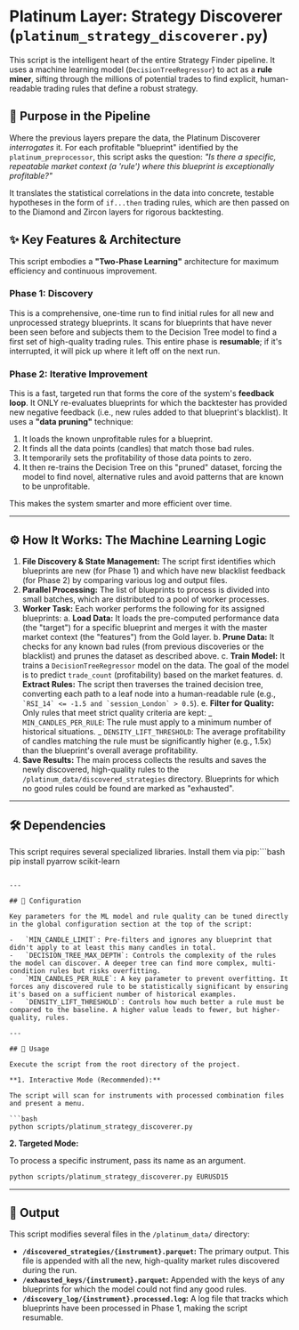 # Platinum Layer: Strategy Discoverer (`platinum_strategy_discoverer.py`)

This script is the intelligent heart of the entire Strategy Finder pipeline. It uses a machine learning model (`DecisionTreeRegressor`) to act as a **rule miner**, sifting through the millions of potential trades to find explicit, human-readable trading rules that define a robust strategy.

## 🎯 Purpose in the Pipeline

Where the previous layers prepare the data, the Platinum Discoverer _interrogates_ it. For each profitable "blueprint" identified by the `platinum_preprocessor`, this script asks the question: _"Is there a specific, repeatable market context (a 'rule') where this blueprint is exceptionally profitable?"_

It translates the statistical correlations in the data into concrete, testable hypotheses in the form of `if...then` trading rules, which are then passed on to the Diamond and Zircon layers for rigorous backtesting.

## ✨ Key Features & Architecture

This script embodies a **"Two-Phase Learning"** architecture for maximum efficiency and continuous improvement.

### Phase 1: Discovery

This is a comprehensive, one-time run to find initial rules for all new and unprocessed strategy blueprints. It scans for blueprints that have never been seen before and subjects them to the Decision Tree model to find a first set of high-quality trading rules. This entire phase is **resumable**; if it's interrupted, it will pick up where it left off on the next run.

### Phase 2: Iterative Improvement

This is a fast, targeted run that forms the core of the system's **feedback loop**. It ONLY re-evaluates blueprints for which the backtester has provided new negative feedback (i.e., new rules added to that blueprint's blacklist). It uses a **"data pruning"** technique:

1. It loads the known unprofitable rules for a blueprint.
2. It finds all the data points (candles) that match those bad rules.
3. It temporarily sets the profitability of those data points to zero.
4. It then re-trains the Decision Tree on this "pruned" dataset, forcing the model to find novel, alternative rules and avoid patterns that are known to be unprofitable.

This makes the system smarter and more efficient over time.

---

## ⚙️ How It Works: The Machine Learning Logic

1.  **File Discovery & State Management:** The script first identifies which blueprints are new (for Phase 1) and which have new blacklist feedback (for Phase 2) by comparing various log and output files.
2.  **Parallel Processing:** The list of blueprints to process is divided into small batches, which are distributed to a pool of worker processes.
3.  **Worker Task:** Each worker performs the following for its assigned blueprints:
    a. **Load Data:** It loads the pre-computed performance data (the "target") for a specific blueprint and merges it with the master market context (the "features") from the Gold layer.
    b. **Prune Data:** It checks for any known bad rules (from previous discoveries or the blacklist) and prunes the dataset as described above.
    c. **Train Model:** It trains a `DecisionTreeRegressor` model on the data. The goal of the model is to predict `trade_count` (profitability) based on the market features.
    d. **Extract Rules:** The script then traverses the trained decision tree, converting each path to a leaf node into a human-readable rule (e.g., `` `RSI_14` <= -1.5 and `session_London` > 0.5 ``).
    e. **Filter for Quality:** Only rules that meet strict quality criteria are kept:
    _ `MIN_CANDLES_PER_RULE`: The rule must apply to a minimum number of historical situations.
    _ `DENSITY_LIFT_THRESHOLD`: The average profitability of candles matching the rule must be significantly higher (e.g., 1.5x) than the blueprint's overall average profitability.
4.  **Save Results:** The main process collects the results and saves the newly discovered, high-quality rules to the `/platinum_data/discovered_strategies` directory. Blueprints for which no good rules could be found are marked as "exhausted".

---

## 🛠️ Dependencies

This script requires several specialized libraries. Install them via pip:```bash
pip install pyarrow scikit-learn

````

---

## 🔧 Configuration

Key parameters for the ML model and rule quality can be tuned directly in the global configuration section at the top of the script:

-   `MIN_CANDLE_LIMIT`: Pre-filters and ignores any blueprint that didn't apply to at least this many candles in total.
-   `DECISION_TREE_MAX_DEPTH`: Controls the complexity of the rules the model can discover. A deeper tree can find more complex, multi-condition rules but risks overfitting.
-   `MIN_CANDLES_PER_RULE`: A key parameter to prevent overfitting. It forces any discovered rule to be statistically significant by ensuring it's based on a sufficient number of historical examples.
-   `DENSITY_LIFT_THRESHOLD`: Controls how much better a rule must be compared to the baseline. A higher value leads to fewer, but higher-quality, rules.

---

## 🚀 Usage

Execute the script from the root directory of the project.

**1. Interactive Mode (Recommended):**

The script will scan for instruments with processed combination files and present a menu.

```bash
python scripts/platinum_strategy_discoverer.py
````

**2. Targeted Mode:**

To process a specific instrument, pass its name as an argument.

```bash
python scripts/platinum_strategy_discoverer.py EURUSD15
```

---

## 📄 Output

This script modifies several files in the `/platinum_data/` directory:

- **`/discovered_strategies/{instrument}.parquet`:** The primary output. This file is appended with all the new, high-quality market rules discovered during the run.
- **`/exhausted_keys/{instrument}.parquet`:** Appended with the keys of any blueprints for which the model could not find any good rules.
- **`/discovery_log/{instrument}.processed.log`:** A log file that tracks which blueprints have been processed in Phase 1, making the script resumable.

